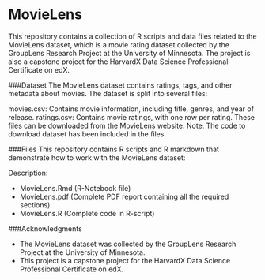 # MovieLens

This repository contains a collection of R scripts and data files related to the MovieLens dataset, which is a movie rating dataset collected by the GroupLens Research Project at the University of Minnesota. The project is also a capstone project for the HarvardX Data Science Professional Certificate on edX.

###Dataset
The MovieLens dataset contains ratings, tags, and other metadata about movies. The dataset is split into several files:

movies.csv: Contains movie information, including title, genres, and year of release.
ratings.csv: Contains movie ratings, with one row per rating.
These files can be downloaded from the [MovieLens](https://grouplens.org/datasets/movielens/latest/) website.
Note: The code to download dataset has been included in the files.

###Files
This repository contains  R scripts and R markdown that demonstrate how to work with the MovieLens dataset:

Description:
- MovieLens.Rmd (R-Notebook file)
- MovieLens.pdf (Complete PDF report containing all the required sections)
- MovieLens.R (Complete code in R-script)

###Acknowledgments
- The MovieLens dataset was collected by the GroupLens Research Project at the University of Minnesota.
- This project is a capstone project for the HarvardX Data Science Professional Certificate on edX.
